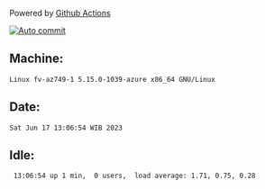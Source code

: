 Powered by [Github Actions](https://github.com/features/actions)

[![Auto commit](https://github.com/hiage/workstation/workflows/Auto%20commit/badge.svg)](https://github.com/hiage/workstation/actions?query=workflow%3A%22Auto+commit%22)

## Machine:
```
Linux fv-az749-1 5.15.0-1039-azure x86_64 GNU/Linux
```
## Date:
```
Sat Jun 17 13:06:54 WIB 2023
```
## Idle:
```
 13:06:54 up 1 min,  0 users,  load average: 1.71, 0.75, 0.28
```
